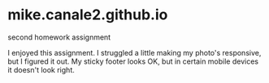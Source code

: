 # mike.canale2.github.io
second homework assignment

I enjoyed this assignment. I struggled a little making my photo's responsive, but I figured it out. My sticky footer looks OK, but in certain mobile devices it doesn't look right. 